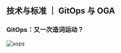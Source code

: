 ## 技术与标准 ｜ GitOps 与 OGA

### GitOps：又一次造词运动？

![xops](https://github.com/majinghe/DevOps/blob/main/images/gitops/xops.png)

